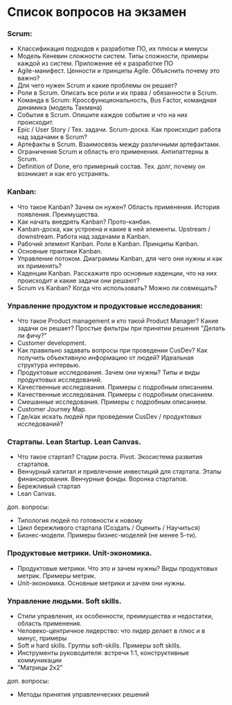 # Список вопросов на экзамен

### Scrum:

- Классификация подходов к разработке ПО, их плюсы и минусы
- Модель Кеневин сложности систем. Типы сложности, примеры каждой из систем. Приложение её к разработке ПО
- Agile-манифест. Ценности и принципы Agile. Объяснить почему это важно?
- Для чего нужен Scrum и какие проблемы он решает?
- Роли в Scrum. Описать все роли и их права / обязанности в Scrum.
- Команда в Scrum: Кроссфункциональность, Bus Factor, командная динамика (модель Такмана)
- События в Scrum. Опишите каждое событие и что на них происходит.
- Epic / User Story / Тех. задачи. Scrum-доска. Как происходит работа над задачами в Scrum?
- Артефакты в Scrum. Взаимосвязь между различными артефактами.
- Ограничения Scrum и область его применения. Антипаттерны в Scrum.
- Definition of Done, его примерный состав. Тех. долг, почему он возникает и как его устранять.

### Kanban:
- Что такое Kanban? Зачем он нужен? Область применения. История появления. Преимущества.
- Как начать внедрять Kanban? Прото-канбан.
- Kanban-доска, как устроена и какие в ней элементы. Upstream / downstream. Работа над задачами в Kanban.
- Рабочий элемент Kanban. Роли в Kanban. Принципы Kanban.
- Основные практики Kanban.
- Управление потоком. Диаграммы Kanban, для чего они нужны и как их применять?
- Каденции Kanban. Расскажите про основные каденции, что на них происходит и какие задачи они решают?
- Scrum vs Kanban? Когда что использовать? Можно ли совмещать?

### Управление продуктом и продуктовые исследования:

- Что такое Product management и кто такой Product Manager? Какие задачи он решает? Простые фильтры при принятии решения "Делать ли фичу?"
- Customer development.
- Как правильно задавать вопросы при проведении CusDev? Как получить объективную информацию от людей? Идеальная структура интервью.
- Продуктовые исследования. Зачем они нужны? Типы и виды продуктовых исследований.
- Качественные исследования. Примеры с подробным описанием.
- Качественные исследования. Примеры с подробным описанием.
- Смешанные исследования. Примеры с подробным описанием.
- Customer Journey Map.
- Где/как искать людей при проведении CusDev / продуктовых исследований?

### Стартапы. Lean Startup. Lean Canvas.

- Что такое стартап? Стадии роста. Pivot. Экосистема развития стартапов.
- Венчурный капитал и привлечение инвестиций для стартапа. Этапы финансирования. Венчурные фонды. Воронка стартапов.
- Бережливый стартап
- Lean Canvas.

доп. вопросы:
- Типология людей по готовности к новому
- Цикл бережливого стартапа (Создать / Оценить / Научиться)
- Бизнес-модели. Примеры бизнес-моделей (не менее 5-ти).

### Продуктовые метрики. Unit-экономика.

- Продуктовые метрики. Что это и зачем нужны? Виды продуктовых метрик. Примеры метрик.
- Unit-экономика. Основные метрики и зачем они нужны.

### Управление людьми. Soft skills.

- Стили управления, их особенности, преимущества и недостатки, область применения.
- Человеко-центричное лидерство: что лидер делает в плюс и в минус, примеры
- Soft и hard skills. Группы soft-skills. Примеры soft skills.
- Инструменты руководителя: встречи 1:1, конструктивные коммуникации
- "Матрицы 2x2"

доп. вопросы:
- Методы принятия управленческих решений
